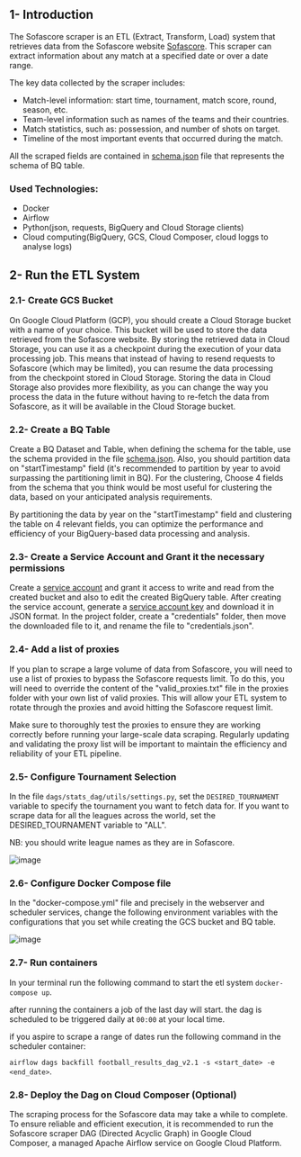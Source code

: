 ## 1- Introduction
The Sofascore scraper is an ETL (Extract, Transform, Load) system that retrieves data from the Sofascore website [Sofascore](https://www.sofascore.com/). This scraper can extract information about any match at a specified date or over a date range.

The key data collected by the scraper includes:

- Match-level information: start time, tournament, match score, round, season, etc.
- Team-level information such as names of the teams and their countries.
- Match statistics, such as: possession, and number of shots on target.
- Timeline of the most important events that occurred during the match.

All the scraped fields are contained in [schema.json](https://github.com/Aysr01/sofa_score_scraper/blob/master/schema.json) file
that represents the schema of BQ table.



### **Used Technologies:**
- Docker
- Airflow
- Python(json, requests, BigQuery and Cloud Storage clients)
- Cloud computing(BigQuery, GCS, Cloud Composer, cloud loggs to analyse logs)

## 2- Run the ETL System

### 2.1- Create GCS Bucket
On Google Cloud Platform (GCP), you should create a Cloud Storage bucket with a name of your choice.
This bucket will be used to store the data retrieved from the Sofascore website. By storing the retrieved data in Cloud Storage,
you can use it as a checkpoint during the execution of your data processing job. This means that instead of having to resend requests to Sofascore (which may be limited),
you can resume the data processing from the checkpoint stored in Cloud Storage. Storing the data in Cloud Storage also provides more flexibility,
as you can change the way you process the data in the future without having to re-fetch the data from Sofascore, as it will be available in the Cloud Storage bucket.

### 2.2- Create a BQ Table
Create a BQ Dataset and Table, when defining the schema for the table, use the schema provided in the file [schema.json](https://github.com/Aysr01/sofa_score_scraper/blob/master/schema.json).
Also, you should partition data on "startTimestamp" field (it's recommended to partition by year to avoid surpassing the partitioning limit in BQ). For the clustering,
Choose 4 fields from the schema that you think would be most useful for clustering the data, based on your anticipated analysis requirements.

By partitioning the data by year on the "startTimestamp" field and clustering the table on 4 relevant fields, you can optimize the performance and efficiency of your BigQuery-based data processing and analysis.

### 2.3- Create a Service Account and Grant it the necessary permissions
Create a [service account](https://cloud.google.com/iam/docs/service-account-overview) and grant it access to write and read from the created bucket and also to edit the created BigQuery table.
After creating the service account, generate a [service account key](https://www.youtube.com/watch?v=dj9fxiuz4WM&ab_channel=M2MSupportInc) and download it in JSON format. In the project folder, create a "credentials" folder, then move the downloaded file to it, and rename the file to "credentials.json".

### 2.4- Add a list of proxies
If you plan to scrape a large volume of data from Sofascore, you will need to use a list of proxies to bypass the Sofascore requests limit. To do this, you will need to override the content of the "valid_proxies.txt" file in the proxies folder with your own list of valid proxies.
This will allow your ETL system to rotate through the proxies and avoid hitting the Sofascore request limit.

Make sure to thoroughly test the proxies to ensure they are working correctly before running your large-scale data scraping. Regularly updating and validating the proxy list will be important to maintain the efficiency and reliability of your ETL pipeline.

### 2.5- Configure Tournament Selection
In the file `dags/stats_dag/utils/settings.py`, set the `DESIRED_TOURNAMENT` variable to specify the tournament you want to fetch data for.
If you want to scrape data for all the leagues across the world, set the DESIRED_TOURNAMENT variable to "ALL".

NB: you should write league names as they are in Sofascore.

![image](https://github.com/Aysr01/sofa_score_scraper/assets/114707989/f7921ceb-e204-4ba1-91ba-1776a6a9da9b)

### 2.6- Configure Docker Compose file
In the "docker-compose.yml" file and precisely in the webserver and scheduler services, change the following environment variables with the configurations that
you set while creating the GCS bucket and BQ table.

![image](https://github.com/Aysr01/sofa_score_scraper/assets/114707989/6088d765-da73-461c-87c0-fd1e68a66fb4)

### 2.7- Run containers
In your terminal run the following command to start the etl system `docker-compose up`.

after running the containers a job of the last day will start. the dag is scheduled to be triggered daily at `00:00` at your local time.

if you aspire to scrape a range of dates run the following command in the scheduler container:

  `airflow dags backfill football_results_dag_v2.1 -s <start_date> -e <end_date>`.

### 2.8- Deploy the Dag on Cloud Composer (Optional)
The scraping process for the Sofascore data may take a while to complete. To ensure reliable and efficient execution, it is recommended to run the Sofascore scraper DAG (Directed Acyclic Graph) in Google Cloud Composer, a managed Apache Airflow service on Google Cloud Platform.


